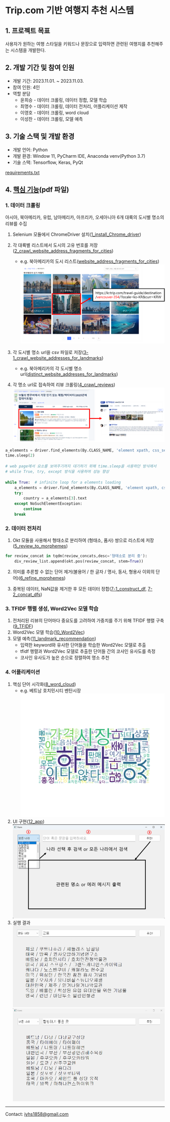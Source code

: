 # Trip.com 기반 여행지 추천 시스템

## 1. 프로젝트 목표

사용자가 원하는 여행 스타일을 키워드나 문장으로 입력하면 관련된 여행지를 추천해주는 시스템을 개발한다.

## 2. 개발 기간 및 참여 인원

* 개발 기간: 2023.11.01. ~ 2023.11.03.
* 참여 인원: 4인
* 역할 분담
  * 윤희승 - 데이터 크롤링, 데이터 정합, 모델 학습
  * 최명수 - 데이터 크롤링, 데이터 전처리, 어플리케이션 제작
  * 이영호 - 데이터 크롤링, word cloud
  * 이성찬 - 데이터 크롤링, 모델 예측

## 3. 기술 스택 및 개발 환경

* 개발 언어: Python
* 개발 환경: Window 11, PyCharm IDE, Anaconda venv(Python 3.7)
* 기술 스택: Tensorflow, Keras, PyQt

[requirements.txt](./requirements.txt)

## 4. [핵심 기능](trip.com_기반_여행지_추천_시스템.pdf)(pdf 파일)

### 1. 데이터 크롤링

아시아, 북아메리카, 유럽, 남아메리카, 아프리카, 오세아니아 6개 대륙의 도시별 명소의 리뷰를 수집

1. Selenium 모듈에서 ChromeDriver 설치([1_install_Chrome_driver](1_install_Chrome_driver.py))
2. 각 대륙별 리스트에서 도시의 고유 번호를 저장([2_crawl_website_address_fragments_for_cities](2_crawl_website_address_fragments_for_cities.py))
   - e.g. 북아메리카의 도시 리스트([website_address_fragments_for_cities](./crawling_data/website_address_fragments_for_cities.txt))
   ![crawling](./images/crawling1.png)

3. 각 도시별 명소 url을 csv 파일로 저장([3-1_crawl_website_addresses_for_landmarks](3-1_crawl_website_addresses_for_landmarks.py))
   - e.g. 북아메리카의 각 도시별 명소 url([distinct_website_addresses_for_landmarks](./crawling_data/distinct_website_addresses_for_landmarks.txt))
4. 각 명소 url로 접속하여 리뷰 크롤링([4_crawl_reviews](4_crawl_reviews.py)) 
![crawling2](./images/crawling2.png)

```python
a_elements = driver.find_elements(By.CLASS_NAME, 'element xpath, css_selector, tag_name, class_name...')
time.sleep(2)

# web page에서 요소를 보여주기까지 대기하기 위해 time.sleep을 사용하던 방식에서
# while True, try, except 방식을 사용하여 성능 향상 

while True:  # infinite loop for a elements loading
    a_elements = driver.find_elements(By.CLASS_NAME, 'element xpath, css_selector, tag_name, class_name...')
    try:
        country = a_elements[3].text
    except NoSuchElementException:
        continue
    break
```

### 2. 데이터 전처리

1. Okt 모듈을 사용해서 형태소로 분리하여 (형태소, 품사) 쌍으로 리스트에 저장([5_review_to_morphemes](5_review_to_morphemes.py))

```python
for review_concat in tqdm(review_concats,desc='형태소로 분리 중'):
    div_review_list.append(okt.pos(review_concat, stem=True))
```

2. 의미를 추론할 수 없는 단어 제거(불용어 / 한 글자 / 명사, 동사, 형용사 이외의 단어)([6_refine_morphemes](6_refine_morphemes.py))

3. 중복된 데이터, NaN값을 제거한 후 모든 데이터 정합([7-1_construct_df](7-1_construct_df.py), [7-2_concat_dfs](7-2_concat_dfs.py))

### 3. TFIDF 행렬 생성, Word2Vec 모델 학습

1. 전처리된 리뷰의 단어마다 중요도를 고려하여 가중치를 주기 위해 TFIDF 행렬 구축([9_TFIDF](9_TFIDF.py))
2. Word2Vec 모델 학습([10_Word2Vec](10_Word2Vec.py))
3. 모델 예측([11_landmark_recommendation](11_landmark_recommendation.py))
    - 입력한 keyword와 유사한 단어들을 학습한 Word2Vec 모델로 추출
    - tfidf 행렬과 Word2Vec 모델로 추출한 단어들 간의 코사인 유사도를 측정
    - 코사인 유사도가 높은 순으로 정렬하여 명소 추천

### 4. 어플리케이션

1. 핵심 단어 시각화([8_word_cloud](8_word_cloud.py))
    - e.g. 베트남 호치민시티 벤탄시장
    ![word_cloud](./images/word_cloud.png)
2. UI 구현([12_app](12_app.py))
![ui](./images/ui.png)
3. 실행 결과
![result1](./images/result1.png)
![result2](./images/result2.png)
---

Contact: <iyhs1858@gmail.com> 
